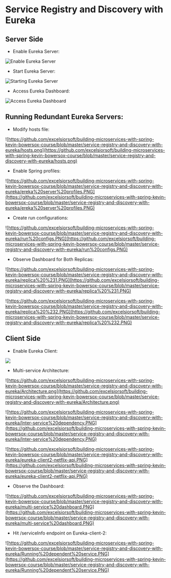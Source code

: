 # Service Registry and Discovery with Eureka

Server Side
----------------

- Enable Eureka Server:

![Enable Eureka Server](https://github.com/excelsiorsoft/building-microservices-with-spring-kevin-bowersox-course/blob/master/service-registry-and-discovery-with-eureka/Enabling%20Eureka.png)

- Start Eureka Server:

![Starting Eureka Server](https://github.com/excelsiorsoft/building-microservices-with-spring-kevin-bowersox-course/blob/master/service-registry-and-discovery-with-eureka/starting%20Eureka%20server%20app.png)

- Access Eureka Dashboard:

![Access Eureka Dashboard](https://github.com/excelsiorsoft/building-microservices-with-spring-kevin-bowersox-course/blob/master/service-registry-and-discovery-with-eureka/pristine%20Eureka%20server.PNG)

Running Redundant Eureka Servers:
-------------------------------------

- Modify hosts file:

![https://github.com/excelsiorsoft/building-microservices-with-spring-kevin-bowersox-course/blob/master/service-registry-and-discovery-with-eureka/hosts.png](https://github.com/excelsiorsoft/building-microservices-with-spring-kevin-bowersox-course/blob/master/service-registry-and-discovery-with-eureka/hosts.png)
				
- Enable Spring profiles:

![https://github.com/excelsiorsoft/building-microservices-with-spring-kevin-bowersox-course/blob/master/service-registry-and-discovery-with-eureka/ereka%20server%20profiles.PNG](https://github.com/excelsiorsoft/building-microservices-with-spring-kevin-bowersox-course/blob/master/service-registry-and-discovery-with-eureka/ereka%20server%20profiles.PNG)

- Create run configurations:

![https://github.com/excelsiorsoft/building-microservices-with-spring-kevin-bowersox-course/blob/master/service-registry-and-discovery-with-eureka/run%20configs.PNG](https://github.com/excelsiorsoft/building-microservices-with-spring-kevin-bowersox-course/blob/master/service-registry-and-discovery-with-eureka/run%20configs.PNG)

- Observe Dashboard for Both Replicas:

![https://github.com/excelsiorsoft/building-microservices-with-spring-kevin-bowersox-course/blob/master/service-registry-and-discovery-with-eureka/replica%20%231.PNG](https://github.com/excelsiorsoft/building-microservices-with-spring-kevin-bowersox-course/blob/master/service-registry-and-discovery-with-eureka/replica%20%231.PNG)


![https://github.com/excelsiorsoft/building-microservices-with-spring-kevin-bowersox-course/blob/master/service-registry-and-discovery-with-eureka/replica%20%232.PNG](https://github.com/excelsiorsoft/building-microservices-with-spring-kevin-bowersox-course/blob/master/service-registry-and-discovery-with-eureka/replica%20%232.PNG)

Client Side
----------------

- Enable Eureka Client:

![ ](https://github.com/excelsiorsoft/building-microservices-with-spring-kevin-bowersox-course/blob/master/service-registry-and-discovery-with-eureka/eureka%20client.png)

- Multi-service Architecture:

![https://github.com/excelsiorsoft/building-microservices-with-spring-kevin-bowersox-course/blob/master/service-registry-and-discovery-with-eureka/Architecture.png](https://github.com/excelsiorsoft/building-microservices-with-spring-kevin-bowersox-course/blob/master/service-registry-and-discovery-with-eureka/Architecture.png)

![https://github.com/excelsiorsoft/building-microservices-with-spring-kevin-bowersox-course/blob/master/service-registry-and-discovery-with-eureka/Inter-service%20dependency.PNG](https://github.com/excelsiorsoft/building-microservices-with-spring-kevin-bowersox-course/blob/master/service-registry-and-discovery-with-eureka/Inter-service%20dependency.PNG)

![https://github.com/excelsiorsoft/building-microservices-with-spring-kevin-bowersox-course/blob/master/service-registry-and-discovery-with-eureka/eureka-client2-netflix-api.PNG](https://github.com/excelsiorsoft/building-microservices-with-spring-kevin-bowersox-course/blob/master/service-registry-and-discovery-with-eureka/eureka-client2-netflix-api.PNG)

- Observe the Dashboard:

![https://github.com/excelsiorsoft/building-microservices-with-spring-kevin-bowersox-course/blob/master/service-registry-and-discovery-with-eureka/multi-service%20dashboard.PNG](https://github.com/excelsiorsoft/building-microservices-with-spring-kevin-bowersox-course/blob/master/service-registry-and-discovery-with-eureka/multi-service%20dashboard.PNG)

- Hit /serviceInfo endpoint on Eureka-client-2:

![https://github.com/excelsiorsoft/building-microservices-with-spring-kevin-bowersox-course/blob/master/service-registry-and-discovery-with-eureka/Running%20dependent%20service.PNG](https://github.com/excelsiorsoft/building-microservices-with-spring-kevin-bowersox-course/blob/master/service-registry-and-discovery-with-eureka/Running%20dependent%20service.PNG)






